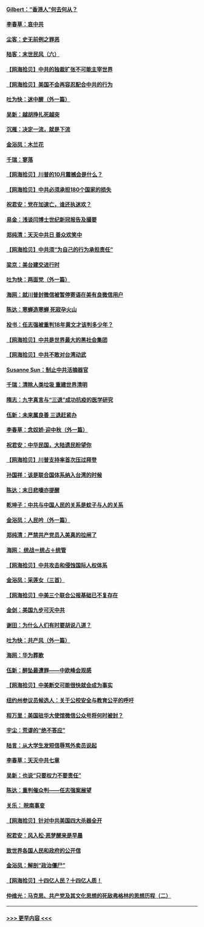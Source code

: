 #### [Gilbert：“香港人”何去何从？](../pages/nsc993/n12435894.md?t=09290151) 
#### [李春草：哀中共](../pages/nsc993/n12435874.md?t=09290151) 
#### [尘客：史无前例之罪恶](../pages/nsc993/n12435762.md?t=09290151) 
#### [陆客：末世民风（六）](../pages/nsc993/n12435354.md?t=09290151) 
#### [【网海拾贝】中共的独裁扩张不可能主宰世界](../pages/nsc993/n12435151.md?t=09290151) 
#### [【网海拾贝】美国不会再容忍配合中共的行为](../pages/nsc993/n12433808.md?t=09290151) 
#### [吐为快：迷中醒（外一篇）](../pages/nsc993/n12433585.md?t=09290151) 
#### [吴新：越胡挣扎死越突](../pages/nsc993/n12433562.md?t=09290151) 
#### [沉雁：决定一流，就是下流](../pages/nsc993/n12432128.md?t=09290151) 
#### [金浴凤：木兰花](../pages/nsc993/n12432124.md?t=09290151) 
#### [千瑞：寥落](../pages/nsc993/n12432071.md?t=09290151) 
#### [【网海拾贝】川普的10月震撼会是什么？](../pages/nsc993/n12431624.md?t=09290151) 
#### [【网海拾贝】中共必须承担180个国家的损失](../pages/nsc993/n12428893.md?t=09290151) 
#### [祝君安：党在加速亡，谁还执迷欢？](../pages/nsc993/n12428652.md?t=09290151) 
#### [易金：浅谈闫博士世纪新冠报告及撮要](../pages/nsc993/n12426822.md?t=09290151) 
#### [郑纯清：天灭中共日 善众欢笑中](../pages/nsc993/n12426784.md?t=09290151) 
#### [【网海拾贝】中共须“为自己的行为承担责任”](../pages/nsc993/n12426067.md?t=09290151) 
#### [梁京：美台建交进行时](../pages/nsc993/n12424066.md?t=09290151) 
#### [吐为快：两面党（外一篇）](../pages/nsc993/n12424043.md?t=09290151) 
#### [海网：就川普封微信被暂停寄语在美有良微信用户](../pages/nsc993/n12424021.md?t=09290151) 
#### [陈达：寒蝉造寒蝉 死寂孕火山](../pages/nsc993/n12423958.md?t=09290151) 
#### [投书：任志强被重判18年黄文才该判多少年？](../pages/nsc993/n12423672.md?t=09290151) 
#### [【网海拾贝】中共是世界最大的黑社会集团](../pages/nsc993/n12423543.md?t=09290151) 
#### [【网海拾贝】中共不敢对台湾动武](../pages/nsc993/n12421418.md?t=09290151) 
#### [Susanne Sun：制止中共活摘器官](../pages/nsc993/n12419654.md?t=09290151) 
#### [千瑞：清除人类垃圾 重建世界清明](../pages/nsc993/n12419414.md?t=09290151) 
#### [隋志：九字真言与“三退”成功抗疫的医学研究](../pages/nsc993/n12419248.md?t=09290151) 
#### [伍新：未来属良善 三退赶紧办](../pages/nsc993/n12418496.md?t=09290151) 
#### [李春草：念奴娇·迎中秋（外一篇）](../pages/nsc993/n12418465.md?t=09290151) 
#### [祝君安：中华民国，大陆遗民盼望你](../pages/nsc993/n12418089.md?t=09290151) 
#### [【网海拾贝】川普支持率首次压过拜登](../pages/nsc993/n12418050.md?t=09290151) 
#### [孙国祥：该是联合国体系纳入台湾的时候](../pages/nsc993/n12417369.md?t=09290151) 
#### [陈达：末日悲嚎亦提醒](../pages/nsc993/n12416736.md?t=09290151) 
#### [乾坤子：中共与中国人民的关系是蚊子与人的关系](../pages/nsc993/n12416632.md?t=09290151) 
#### [金浴凤：人民吟（外一篇）](../pages/nsc993/n12416567.md?t=09290151) 
#### [郑纯清：严禁共产党员入美真的拉闸了](../pages/nsc993/n12416550.md?t=09290151) 
#### [海网： 统战＝统占＋统管](../pages/nsc993/n12416404.md?t=09290151) 
#### [【网海拾贝】中共攻击和侵蚀国际人权体系](../pages/nsc993/n12416250.md?t=09290151) 
#### [金浴凤：采莲女（三首）](../pages/nsc993/n12415517.md?t=09290151) 
#### [【网海拾贝】中美三个联合公报基础已不复存在](../pages/nsc993/n12415054.md?t=09290151) 
#### [金剑：美国九步可灭中共](../pages/nsc993/n12413183.md?t=09290151) 
#### [谢田：为什么人们有时要胡说八道？](../pages/nsc993/n12411861.md?t=09290151) 
#### [吐为快：共产风（外一篇）](../pages/nsc993/n12411761.md?t=09290151) 
#### [海网：华为葬歌](../pages/nsc993/n12410381.md?t=09290151) 
#### [伍新：醉坠最遭罪——中欧峰会观感](../pages/nsc993/n12410364.md?t=09290151) 
#### [【网海拾贝】中美断交可能很快就会成为事实](../pages/nsc993/n12409495.md?t=09290151) 
#### [纽约州参议员候选人：关于公校安全与教育公平的呼吁](../pages/nsc993/n12409228.md?t=09290151) 
#### [程万里：美国驻华大使馆微信公众号将何时被封？](../pages/nsc993/n12407397.md?t=09290151) 
#### [宇尘：荒谬的“绝不答应”](../pages/nsc993/n12407360.md?t=09290151) 
#### [陆言：从大学生发短信辱骂外卖员说起](../pages/nsc993/n12407285.md?t=09290151) 
#### [李春草：天灭中共七章](../pages/nsc993/n12406988.md?t=09290151) 
#### [吴新：也说“只要权力不要责任”](../pages/nsc993/n12406966.md?t=09290151) 
#### [陈达：重判催众判——任志强案展望](../pages/nsc993/n12404540.md?t=09290151) 
#### [关乐： 皖南事变](../pages/nsc993/n12404288.md?t=09290151) 
#### [【网海拾贝】针对中共美国四大杀器全开](../pages/nsc993/n12404172.md?t=09290151) 
#### [祝君安：风入松‧恶梦醒来是早晨](../pages/nsc993/n12401953.md?t=09290151) 
#### [致世界各国人民和政府的公开信](../pages/nsc993/n12401824.md?t=09290151) 
#### [金浴凤：解剖“政治僵尸”](../pages/nsc993/n12401808.md?t=09290151) 
#### [【网海拾贝】十四亿人民？十四亿人质！](../pages/nsc993/n12401708.md?t=09290151) 
#### [仲维光：马克思、共产党及其文化思想的死敌弗格林的思想历程（二）](../pages/nsc993/n12399107.md?t=09290151) 

----
#### [ >>> 更早内容 <<< ](../indexes/nsc993-earlier.md)
